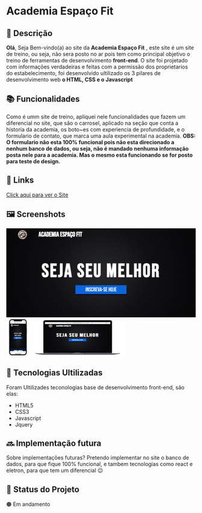 # Academia Espaço Fit

## :memo: Descrição
**Olá**, Seja Bem-vindo(a) ao site da **Academia Espaço Fit** ,
este site é um site de treino, ou seja, não sera posto no ar pois tem como
principal objetivo o treino de ferramentas de desenvolvimento **front-end**.
O site foi projetado com informações verdadeiras e feitas com a permissão
dos proprietarios do estabelecimento, foi desenvolvido ultilizado os 3 pilares de desenvolvimento
web **o HTML, CSS e o Javascript**

## :books: Funcionalidades
Como é umm site de treino, apliquei nele funcionalidades que fazem um diferencial no site, que são
o carrosel, aplicado na seção que conta a historia da academia, os boto~es com experiencia de profundidade, e 
o formulario de contato, que marca uma aula experimental na academia.
**OBS: O formulario nâo esta 100% funcional pois não esta direcionado a nenhum banco de dados, ou seja, não é mandado nenhuma informação posta nele para a academia. 
Mas o mesmo esta funcionando se for posto para teste de design.**

## :link: Links
[Click aqui para ver o Site](https://pedrodabahia.github.io/Espaco_Fit/)

## :framed_picture: Screenshots

<p float="left">
  <img src="./screen/screenshot.png">
  <img  height="100" src="./screen/screenshot_mobile.png">
  <img height="100" width="250" src="./screen/screenshot_notebook.png">
</p>


## :wrench: Tecnologias Ultilizadas
Foram Ultilizades teconologias base de desenvolvimento front-end, são elas:
+ HTML5
+ CSS3
+ Javascript
+ Jquery

## :soon: Implementação futura
Sobre implementações futuras?
Pretendo implementar no site o banco de dados, para que fique 100% funcional, e tambem tecnologias como react e eletron, para que tem um diferencial :wink:

## :dart: Status do Projeto
:orange_circle: Em andamento
